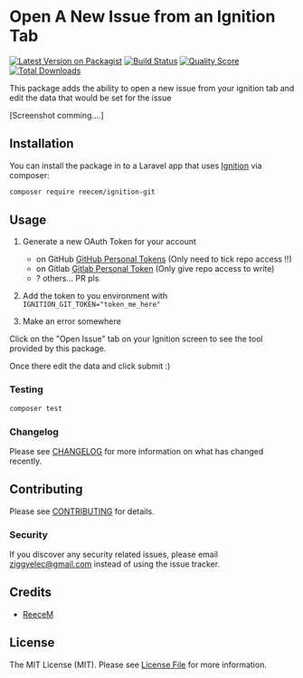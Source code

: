 # Open A New Issue from an Ignition Tab

[![Latest Version on Packagist](https://img.shields.io/packagist/v/reecem/ignition-git.svg?style=flat-square)](https://packagist.org/packages/reecem/ignition-git)
[![Build Status](https://img.shields.io/travis/reecem/ignition-git/master.svg?style=flat-square)](https://travis-ci.org/reecem/ignition-git)
[![Quality Score](https://img.shields.io/scrutinizer/g/reecem/ignition-git.svg?style=flat-square)](https://scrutinizer-ci.com/g/reecem/ignition-git)
[![Total Downloads](https://img.shields.io/packagist/dt/reecem/ignition-git.svg?style=flat-square)](https://packagist.org/packages/reecem/ignition-git)


This package adds the ability to open a new issue from your ignition tab and edit the data that would be set for the issue

[Screenshot comming....]

## Installation

You can install the package in to a Laravel app that uses [Ignition](https://flareapp.io) via composer:

```bash
composer require reecem/ignition-git
```

## Usage

1. Generate a new OAuth Token for your account 
    - on GitHub [GitHub Personal Tokens](https://github.com/settings/tokens) (Only need to tick repo access !!)
    - on Gitlab [Gitlab Personal Token](https://gitlab.com/profile/personal_access_tokens) (Only give repo access to write)
    - ? others... PR pls

2. Add the token to you environment with `IGNITION_GIT_TOKEN="token_me_here"`

3. Make an error somewhere 

Click on the "Open Issue" tab on your Ignition screen to see the tool provided by this package.

Once there edit the data and click submit :)

### Testing

``` bash
composer test
```

### Changelog

Please see [CHANGELOG](CHANGELOG.md) for more information on what has changed recently.

## Contributing

Please see [CONTRIBUTING](CONTRIBUTING.md) for details.

### Security

If you discover any security related issues, please email ziggyelec@gmail.com instead of using the issue tracker.

## Credits

- [ReeceM](https://github.com/ReeceM)

## License

The MIT License (MIT). Please see [License File](LICENSE.md) for more information.
